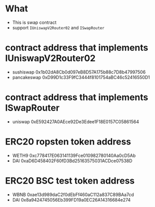 # What 
- This is swap contract
- support `IUniswapV2Router02` and `ISwapRouter`

# contract address that implements IUniswapV2Router02
- sushiswap 0x1b02dA8Cb0d097eB8D57A175b88c7D8b47997506
- pancakeswap 0xD99D1c33F9fC3444f8101754aBC46c52416550D1

# contract address that implements ISwapRouter
- uniswap 0xE592427A0AEce92De3Edee1F18E0157C05861564

# ERC20 ropsten token address
- WETH9 0xc778417E063141139Fce010982780140Aa0cD5Ab
- DAI 0xaD6D458402F60fD3Bd25163575031ACDce07538D

# ERC20 BSC test token address
- WBNB 0xae13d989daC2f0dEbFf460aC112a837C89BAa7cd
- DAI 0x8a9424745056Eb399FD19a0EC26A14316684e274
